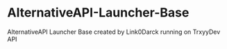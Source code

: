 # AlternativeAPI-Launcher-Base
AlternativeAPI Launcher Base created by Link0Darck running on TrxyyDev API

